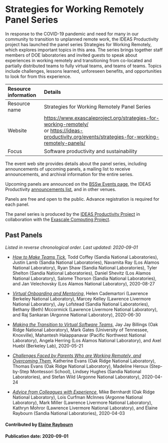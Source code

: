 # Strategies for Working Remotely Panel Series

In response to the COVID-19 pandemic and need for many in our
community to transition to unplanned remote work, the IDEAS
Productivity project has launched the panel series Strategies for
Working Remotely, which explores important topics in this area. The
series brings together staff members of DOE laboratories and invited
guests to speak about experiences in working remotely and
transitioning from co-located and partially distributed teams to fully
virtual teams, and teams of teams. Topics include challenges, lessons
learned, unforeseen benefits, and opportunities to look for from this
experience.

Resource information | Details
:--- | :---
Resource name | Strategies for Working Remotely Panel Series
Website | https://www.exascaleproject.org/strategies-for-working-remotely/<br>or https://ideas-productivity.org/events/strategies-for-working-remotely-panels/
Focus | Software productivity and sustainability

The event web site provides details about the panel series, including
announcements of upcoming panels, a mailing list to receive
announcements, and archival information for the entire series.

Upcoming panels are announced on the [BSSw Events
page](https://bssw.io/events), the IDEAS Productivity [announcements
list](http://eepurl.com/cQCyJ5), and in other venues.

Panels are free and open to the public. Advance registration is
required for each panel.

The panel series is produced by the [IDEAS Productivity Project](https://ideas-productivity.org/) in collaboration with the [Exascale Computing Project](https://www.exascaleproject.org/).

## Past Panels
*Listed in reverse chronological order. Last updated: 2020-09-01*











- [*How to Make Teams Tick*](https://ideas-productivity.org/events/strategies-for-working-remotely-panels/#panel005), Todd Coffey (Sandia National Laboratories), Justin Lamb (Sandia National Laboratories), Navamita Ray (Los Alamos National Laboratory), Ryan Shaw (Sandia National Laboratories), Tyler Shelton (Sandia National Laboratories), Daniel Shevitz (Los Alamos National Laboratory), Salome Thorson (Sandia National Laboratories),  and Jan Velechovsky (Los Alamos National Laboratory), 2020-08-27







- [*Virtual Onboarding and Mentoring*](https://ideas-productivity.org/events/strategies-for-working-remotely-panels/#panel004), Helen Cademartori (Lawrence Berkeley National Laboratory), Marcey Kelley (Lawrence Livermore National Laboratory), Jay Lofstead (Sandia National Laboratories), Bethany (Beth) Mccormick (Lawrence Livermore National Laboratory),  and Raj Sankaran (Argonne National Laboratory), 2020-06-30







- [*Making the Transition to Virtual Software Teams*](https://ideas-productivity.org/events/strategies-for-working-remotely-panels/#panel003), Jay Jay Billings (Oak Ridge National Laboratory), Mark Gates (University of Tennessee, Knoxville), Mahantesh Halappanavar (Pacific Northwest National Laboratory), Angela Herring (Los Alamos National Laboratory),  and Axel Huebl (Berkeley Lab), 2020-05-21







- [*Challenges Faced by Parents Who are Working Remotely, and Overcoming Them*](https://ideas-productivity.org/events/strategies-for-working-remotely-panels/#panel002), Katherine Evans (Oak Ridge National Laboratory), Thomas Evans (Oak Ridge National Laboratory), Madeline Heroux (Step-by-Step Montessori School), Lindsey Hughes (Sandia National Laboratories),  and Stefan Wild (Argonne National Laboratory), 2020-04-24







- [*Advice from Colleagues with Experience*](https://ideas-productivity.org/events/strategies-for-working-remotely-panels/#panel001), Mike Bernhardt (Oak Ridge National Laboratory), Lois Curfman McInnes (Argonne National Laboratory), Mark Miller (Lawrence Livermore National Laboratory), Kathryn Mohror (Lawrence Livermore National Laboratory),  and Elaine Raybourn (Sandia National Laboratories), 2020-04-03


#### Contributed by [Elaine Raybourn](http://github.com/elaineraybourn "Elaine Raybourn GitHub Profile")
#### Publication date: 2020-09-01

<!---
Publish: yes
Categories: skills
Topics: online learning
Level: 2
Prerequisites: default
Aggregate: none
--->
